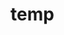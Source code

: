 # temp



























































































































































































































































































